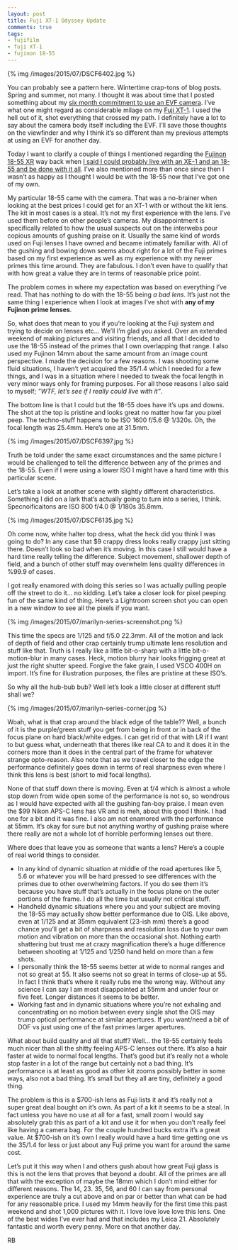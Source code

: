 ```yaml
---
layout: post
title: Fuji XT-1 Odyssey Update 
comments: true
tags:
- fujifilm
- fuji XT-1
- fujinon 18-55
---
```


{% img /images/2015/07/DSCF6402.jpg %}

You can probably see a pattern here. Wintertime crap-tons of blog posts. Spring and summer, not many. I thought it was about time that I posted something about my [six month commitment to use an EVF camera](http://photo.rwboyer.com/2015/05/25/fuji-x-system-crazy-follow-up/ "Six months using only the Fuji XT-1"). I’ve what one might regard as considerable milage on my [Fuji XT-1](http://www.amazon.com/gp/product/B00HYAL88W/ref=as_li_tl?ie=UTF8&camp=1789&creative=390957&creativeASIN=B00HYAL88W&linkCode=as2&tag=rbde-20&linkId=5WADOMYHF4TQY5TL "Fuji XT-1 at Amazon"). I used the hell out of it, shot everything that crossed my path. I definitely have a lot to say about the camera body itself including the EVF. I’ll save those thoughts on the viewfinder and why I think it’s so different than my previous attempts at using an EVF for another day.


<!--more-->

Today I want to clarify a couple of things I mentioned regarding the [Fujinon 18-55 XR](http://www.amazon.com/gp/product/B0092MD6S0/ref=as_li_tl?ie=UTF8&camp=1789&creative=390957&creativeASIN=B0092MD6S0&linkCode=as2&tag=rbde-20&linkId=TTMLWXJ7YUSXUE7M "Fuji 18-55 zoom lens at amazon") way back when [I said I could probably live with an XE-1 and an 18-55 and be done with it all](http://photo.rwboyer.com/2015/05/18/fuji-x-system-a-clarification/ "Fuji X-system thoughts."). I’ve also mentioned more than once since then I wasn’t as happy as I thought I would be with the 18-55 now that I’ve got one of my own.

My particular 18-55 came with the camera. That was a no-brainer when looking at the best prices I could get for an XT-1 with or without the kit lens. The kit in most cases is a steal. It’s not my first experience with the lens. I’ve used them before on other people’s cameras. My disappointment is specifically related to how the usual suspects out on the interwebs pour copious amounts of gushing praise on it. Usually the same kind of words used on Fuji lenses I have owned and became intimately familiar with. All of the gushing and bowing down seems about right for a lot of the Fuji primes based on my first experience as well as my experience with my newer primes this time around. They are fabulous. I don’t even have to qualify that with how great a value they are in terms of reasonable price point.

The problem comes in where my expectation was based on everything I’ve read. That has nothing to do with the 18-55 being *a bad lens*. It’s just not the same thing I experience when I look at images I’ve shot with **any of my Fujinon prime lenses**.

So, what does that mean to you if you’re looking at the Fuji system and trying to decide on lenses etc… We’ll I’m glad you asked. Over an extended weekend of making pictures and visiting friends, and all that I decided to use the 18-55 instead of the primes that I own overlapping that range. I also used my Fujinon 14mm about the same amount from an image count perspective. I made the decision for a few reasons. I was shooting some fluid situations, I haven’t yet acquired the 35/1.4 which I needed for a few things, and I was in a situation where I needed to tweak the focal length in very minor ways only for framing purposes. For all those reasons I also said to myself; *”WTF, let’s see if I really could live with it”*.

The bottom line is that I could but the 18-55 does have it’s ups and downs. The shot at the top is pristine and looks great no matter how far you pixel peep. The techno-stuff happens to be ISO 1600 f/5.6 @ 1/320s. Oh, the focal length was 25.4mm. Here’s one at 31.5mm.

{% img /images/2015/07/DSCF6397.jpg %}

Truth be told under the same exact circumstances and the same picture I would be challenged to tell the difference between any of the primes and the 18-55. Even if I were using a lower ISO I might have a hard time with this particular scene. 

Let’s take a look at another scene with slightly different characteristics. Something I did on a lark that’s actually going to turn into a series, I think. Specnoificaitons are ISO 800 f/4.0 @ 1/180s 35.8mm.

{% img /images/2015/07/DSCF6135.jpg %}

Oh come now, white halter top dress, what the heck did you think I was going to do? In any case that $9 crappy dress looks really crappy just sitting there. Doesn’t look so bad when it’s moving. In this case I still would have a hard time really telling the difference. Subject movement, shallower depth of field, and a bunch of other stuff may overwhelm lens quality differences in %99.9 of cases.

I got really enamored with doing this series so I was actually pulling people off the street to do it… no kidding. Let’s take a closer look for pixel peeping fun of the same kind of thing. Here’s a Lightroom screen shot you can open in a new window to see all the pixels if you want.

{% img /images/2015/07/marilyn-series-screenshot.png %}

This time the specs are 1/125 and f/5.0 22.3mm. All of the motion and lack of depth of field and other crap certainly trump ultimate lens resolution and stuff like that. Truth is I really like a little bit-o-sharp with a little bit-o-motion-blur in many cases. Heck, motion blurry hair looks frigging great at just the right shutter speed. Forgive the fake grain, I used VSCO 400H on import. It’s fine for illustration purposes, the files are pristine at these ISO’s.

So why all the hub-bub bub? Well let’s look a little closer at different stuff shall we?

{% img /images/2015/07/marilyn-series-corner.jpg %}

Woah, what is that crap around the black edge of the table?? Well, a bunch of it is the purple/green stuff you get from being in front or in back of the focus plane on hard black/white edges. I can get rid of that with LR if I want to but guess what, underneath that theres like real CA to and it does it in the corners more than it does in the central part of the frame for whatever strange opto-reason. Also note that as we travel closer to the edge the performance definitely goes down in terms of real sharpness even where I think this lens is best (short to mid focal lengths). 

None of that stuff down there is moving. Even at f/4 which is almost a whole stop down from wide open some of the performance is not so, so wondrous as I would have expected with all the gushing fan-boy praise. I mean even the $99 Nikon APS-C lens has VR and is meh, about this good I think. I had one for a bit and it was fine. I also am not enamored with the performance at 55mm. It’s okay for sure but not anything worthy of gushing praise where there really are not a whole lot of horrible performing lenses out there.

Where does that leave you as someone that wants a lens? Here’s a couple of real world things to consider.

- In any kind of dynamic situation at middle of the road apertures like 5, 5.6 or whatever you will be hard pressed to see differences with the primes due to other overwhelming factors. If you do see them it’s because you have stuff that’s actually in the focus plane on the outer portions of the frame. I do all the time but usually not critical stuff.
- Handheld dynamic situations where you and your subject are moving the 18-55 may actually show better performance due to OIS. Like above, even at 1/125 and at 35mm equivalent (23-ish mm) there’s a good chance you’ll get a bit of sharpness and resolution loss due to your own motion and vibration on more than the occasional shot. Nothing earth shattering but trust me at crazy magnification there’s a huge difference between shooting at 1/125 and 1/250 hand held on more than a few shots.
- I personally think the 18-55 seems better at wide to normal ranges and not so great at 55. It also seems not so great in terms of close-up at 55. In fact I think that’s where it really rubs me the wrong way. Without any science I can say I am most disappointed at 55mm and under four or five feet. Longer distances it seems to be better.
- Working fast and in dynamic situations where you’re not exhaling and concentrating on no motion between every single shot the OIS may trump optical performance at similar apertures. If you want/need a bit of DOF vs just using one of the fast primes larger apertures. 

What about build quality and all that stuff? Well… the 18-55 certainly feels much nicer than all the shitty feeling APS-C lenses out there. It’s also a hair faster at wide to normal focal lengths. That’s good but it’s really not a whole stop faster in a lot of the range but certainly not a bad thing. It’s performance is at least as good as other kit zooms possibly better in some ways, also not a bad thing. It’s small but they all are tiny, definitely a good thing.

The problem is this is a $700-ish lens as Fuji lists it and it’s really not a super great deal bought on it’s own. As part of a kit it seems to be a steal. In fact unless you have no use at all for a fast, small zoom I would say absolutely grab this as part of a kit and use it for when you don’t really feel like having a camera bag. For the couple hundred bucks extra it’s a great value. At $700-ish on it’s own I really would have a hard time getting one vs the 35/1.4 for less or just about any Fuji prime you want for around the same cost. 

Let’s put it this way when I and others gush about how great Fuji glass is this is not the lens that proves that beyond a doubt. All of the primes are all that with the exception of maybe the 18mm which I don’t mind either for different reasons. The 14, 23. 35, 56, and 60 I can say from personal experience are truly a cut above and on par or better than what can be had for any reasonable price. I used my 14mm heavily for the first time this past weekend and shot 1,000 pictures with it. I love love love love this lens. One of the best wides I’ve ever had and that includes my Leica 21. Absolutely fantastic and worth every penny. More on that another day.

RB
